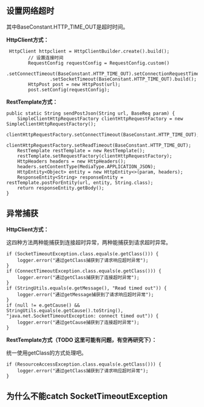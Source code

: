 ## 设置网络超时 ##
其中BaseConstant.HTTP_TIME_OUT是超时时间。  

**HttpClient方式：**  

     HttpClient httpclient = HttpClientBuilder.create().build();
            // 设置连接时间
            RequestConfig requestConfig = RequestConfig.custom()
                    .setConnectTimeout(BaseConstant.HTTP_TIME_OUT).setConnectionRequestTimeout(BaseConstant.HTTP_TIME_OUT)
                    .setSocketTimeout(BaseConstant.HTTP_TIME_OUT).build();
            HttpPost post = new HttpPost(url);
            post.setConfig(requestConfig);

**RestTemplate方式：**

    public static String sendPostJson(String url, BaseReq param) {
        SimpleClientHttpRequestFactory clientHttpRequestFactory = new SimpleClientHttpRequestFactory();
        clientHttpRequestFactory.setConnectTimeout(BaseConstant.HTTP_TIME_OUT);
        clientHttpRequestFactory.setReadTimeout(BaseConstant.HTTP_TIME_OUT);
        RestTemplate restTemplate = new RestTemplate();
        restTemplate.setRequestFactory(clientHttpRequestFactory);
        HttpHeaders headers = new HttpHeaders();
        headers.setContentType(MediaType.APPLICATION_JSON);
        HttpEntity<Object> entity = new HttpEntity<>(param, headers);
        ResponseEntity<String> responseEntity = restTemplate.postForEntity(url, entity, String.class);
        return responseEntity.getBody();
    }



## 异常捕获 ##

**HttpClient方式：**  

这四种方法两种能捕获到连接超时异常，两种能捕获到请求超时异常。

    if (SocketTimeoutException.class.equals(e.getClass())) {
        logger.error("通过getClass捕获到了请求响应超时异常");
    }
    if (ConnectTimeoutException.class.equals(e.getClass())) {
        logger.error("通过getClass捕获到了连接超时异常");
    }
    if (StringUtils.equals(e.getMessage(), "Read timed out")) {
        logger.error("通过getMessage捕获到了请求响应超时异常");
    }
    if (null != e.getCause() && StringUtils.equals(e.getCause().toString(), "java.net.SocketTimeoutException: connect timed out")) {
        logger.error("通过getCause捕获到了连接超时异常");
    }


**RestTemplate方式（TODO 这里可能有问题，有空再研究下）：**

统一使用getClass的方式处理吧。

    if (ResourceAccessException.class.equals(e.getClass())) {
        logger.error("通过getClass捕获到了请求响应超时异常");
    }
    


## 为什么不能catch SocketTimeoutException ##

